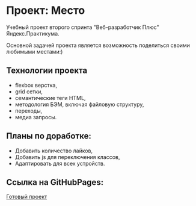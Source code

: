 # Проект: Место

Учебный проект второго спринта "Веб-разработчик Плюс" Яндекс.Практикума.

Основной задачей проекта является возможность поделиться своими любимыми местами:)

## Технологии проекта
- flexbox верстка,
- grid сетки,
- семантические теги HTML,
- методология БЭМ, включая файловую структуру,
- переходы,
- медиа запросы. 
## Планы по доработке:
- Добавить количество лайков,
- Добавить js для переключения классов,
- Адаптировать для всех устройств.

## Ссылка на GitHubPages: 
[Готовый проект](https://n1ckwhite.github.io/mesto-project/)
